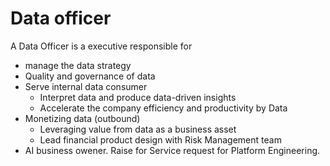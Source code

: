 # Data officer
A Data Officer is a executive responsible for
- manage the data strategy
- Quality and governance of data
- Serve internal data consumer
  - Interpret data and produce data-driven insights
  - Accelerate the company efficiency and productivity by Data
- Monetizing data (outbound)
  - Leveraging value from data as a business asset
  - Lead financial product design with Risk Management team
- AI business owener. Raise for Service request for Platform Engineering.

